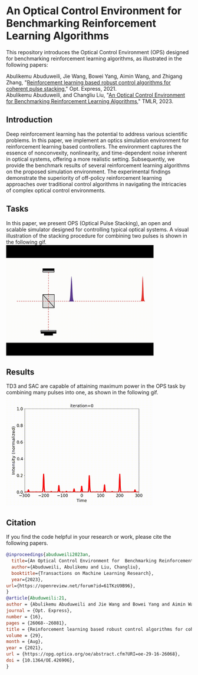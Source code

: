 
# An Optical Control Environment for Benchmarking Reinforcement Learning Algorithms

This repository introduces the Optical Control Environment (OPS) designed for benchmarking reinforcement learning algorithms, as illustrated in the following papers:
 
Abulikemu Abuduweili, Jie Wang, Bowei Yang, Aimin Wang, and Zhigang Zhang, "[Reinforcement learning based robust control algorithms for coherent pulse stacking](https://opg.optica.org/oe/fulltext.cfm?uri=oe-29-16-26068&id=453824)," Opt. Express, 2021.    
Abulikemu Abuduweili, and Changliu Liu, "[An Optical Control Environment for Benchmarking Reinforcement Learning Algorithms](https://openreview.net/forum?id=61TKzU9B96)," TMLR, 2023.


## Introduction
Deep reinforcement learning has the potential to address various scientific problems. In this paper, we implement an optics simulation environment for reinforcement learning based controllers. The environment captures the essence of nonconvexity, nonlinearity, and time-dependent noise inherent in optical systems, offering a more realistic setting. 
Subsequently, we provide the benchmark results of several reinforcement learning algorithms on the proposed simulation environment. The experimental findings demonstrate the superiority of off-policy reinforcement learning approaches over traditional control algorithms in navigating the intricacies of complex optical control environments. 


## Tasks
In this paper, we present OPS (Optical Pulse Stacking), an open and scalable simulator designed for controlling typical optical systems. 
A visual illustration of the stacking procedure for combining two pulses is shown in the following gif.   
<img src="demo/Video1_SystemConfiguration_StackingTwoPulsesWithTimeDelay.gif" width="400" height="300" alt="System Configuration of Stacking TwoPulses With Time Delay Controller."/>

## Results
TD3 and SAC are capable of attaining maximum power in the OPS task by combining many pulses into one, as shown in the following gif.    
<img src="demo/Video2_Experiments_Controlling5StageOPS.gif" width="400" height="300" alt="Experiments of Controlling 5 Stage OPS (combining 128 pulses)."/>


## Citation
If you find the code helpful in your research or work, please cite the following papers.
```BibTex
@inproceedings{abuduweili2023an,
  title={An Optical Control Environment for  Benchmarking Reinforcement Learning Algorithms},
  author={Abuduweili, Abulikemu and Liu, Changliu},
  booktitle={Transactions on Machine Learning Research},
  year={2023},
url={https://openreview.net/forum?id=61TKzU9B96},
}    
@article{Abuduweili:21,
author = {Abulikemu Abuduweili and Jie Wang and Bowei Yang and Aimin Wang and Zhigang Zhang},
journal = {Opt. Express},
number = {16},
pages = {26068--26081},
title = {Reinforcement learning based robust control algorithms for coherent pulse stacking},
volume = {29},
month = {Aug},
year = {2021},
url = {https://opg.optica.org/oe/abstract.cfm?URI=oe-29-16-26068},
doi = {10.1364/OE.426906},
}
```



